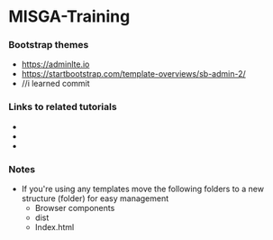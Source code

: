 # MISGA-Training

### Bootstrap themes
- https://adminlte.io
- https://startbootstrap.com/template-overviews/sb-admin-2/
- //i learned commit

### Links to related tutorials
- 
- 
- 

### Notes
- If you're using any templates move the following folders to a new structure (folder) for easy management  
    * Browser components
    * dist
    * Index.html 
